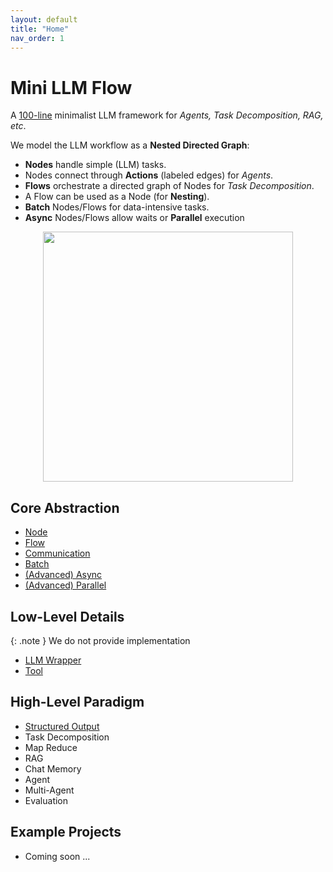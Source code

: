 ```yaml
---
layout: default
title: "Home"
nav_order: 1
---
```


# Mini LLM Flow

A [100-line](https://github.com/zachary62/miniLLMFlow/blob/main/minillmflow/__init__.py) minimalist LLM framework for *Agents, Task Decomposition, RAG, etc*.


We model the LLM workflow as a **Nested Directed Graph**:
- **Nodes** handle simple (LLM) tasks.
- Nodes connect through **Actions** (labeled edges) for *Agents*.  
- **Flows** orchestrate a directed graph of Nodes for *Task Decomposition*.
- A Flow can be used as a Node (for **Nesting**).
- **Batch** Nodes/Flows for data-intensive tasks.
- **Async** Nodes/Flows allow waits or **Parallel** execution

<div align="center">
  <img src="https://github.com/zachary62/miniLLMFlow/blob/main/assets/minillmflow.jpg?raw=true" width="400"/>
</div>

## Core Abstraction

- [Node](./node.md)
- [Flow](./flow.md)
- [Communication](./communication.md)
- [Batch](./batch.md)
- [(Advanced) Async](./async.md)
- [(Advanced) Parallel](./parallel.md)

## Low-Level Details

{: .note }
We do not provide implementation

- [LLM Wrapper](./llm.md)
- [Tool](./tool.md)

## High-Level Paradigm

- [Structured Output](./structure.md)
- Task Decomposition
- Map Reduce
- RAG
- Chat Memory
- Agent
- Multi-Agent
- Evaluation

## Example Projects

- Coming soon ... 
